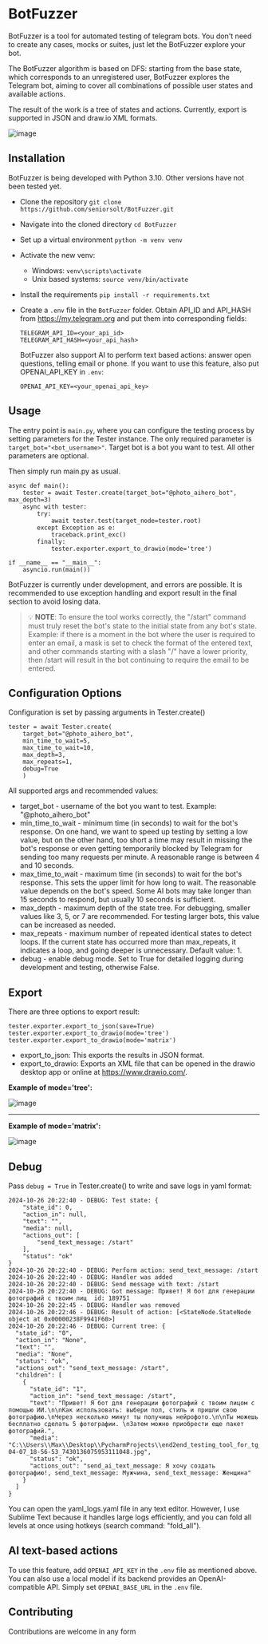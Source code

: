 # BotFuzzer

BotFuzzer is a tool for automated testing of telegram bots. You don't need to create any cases, mocks or suites, 
just let the BotFuzzer explore your bot.

The BotFuzzer algorithm is based on DFS: starting from the base state, which corresponds to an unregistered user, BotFuzzer explores the Telegram bot, aiming to cover all combinations of possible user states and available actions.

The result of the work is a tree of states and actions. Currently, export is supported in JSON and draw.io XML formats.

![image](https://github.com/user-attachments/assets/f6b1b0dc-a692-4ff2-ba5b-79f591b7b722)



## Installation

BotFuzzer is being developed with Python 3.10. Other versions have not been tested yet.

- Clone the repository `git clone https://github.com/seniorsolt/BotFuzzer.git`
- Navigate into the cloned directory `cd BotFuzzer`
- Set up a virtual environment `python -m venv venv`
- Activate the new venv:
    - Windows: `venv\scripts\activate`
    - Unix based systems: `source venv/bin/activate`
- Install the requirements `pip install -r requirements.txt`

- Create a `.env` file in the `BotFuzzer` folder. Obtain API_ID and API_HASH from https://my.telegram.org and put them into corresponding fields:

  ```
  TELEGRAM_API_ID=<your_api_id>
  TELEGRAM_API_HASH=<your_api_hash>
  ```
  
  BotFuzzer also support AI to perform text based actions: answer open questions, telling email or phone.
  If you want to use this feature, also put OPENAI_API_KEY in `.env`:

  ```
  OPENAI_API_KEY=<your_openai_api_key>
  ```
  
## Usage

The entry point is `main.py`, where you can configure the testing process by setting parameters for the Tester instance. The only required parameter is `target_bot="<bot_username>"`. Target bot is a bot you want to test. All other parameters are optional.

Then simply run main.py as usual.

```
async def main():
    tester = await Tester.create(target_bot="@photo_aihero_bot", max_depth=3)
    async with tester:
        try:
            await tester.test(target_node=tester.root)
        except Exception as e:
            traceback.print_exc()
        finally:
            tester.exporter.export_to_drawio(mode='tree')

if __name__ == "__main__":
    asyncio.run(main())
```

 BotFuzzer is currently under development, and errors are possible. 
 It is recommended to use exception handling and export result in the final section to avoid losing data.

> 💡 **NOTE**: To ensure the tool works correctly, the "/start" command must truly reset the bot's state to the initial state from any bot's state. Example: if there is a moment in the bot where the user is required to enter an email, a mask is set to check the format of the entered text, and other commands starting with a slash "/" have a lower priority, then /start will result in the bot continuing to require the email to be entered.

## Configuration Options

Configuration is set by passing arguments in Tester.create()
```
tester = await Tester.create(
    target_bot="@photo_aihero_bot",
    min_time_to_wait=5,
    max_time_to_wait=10,
    max_depth=3,
    max_repeats=1,
    debug=True
    )
```

All supported args and recommended values:
* target_bot - username of the bot you want to test. Example: "@photo_aihero_bot"
* min_time_to_wait - minimum time (in seconds) to wait for the bot's response. On one hand, we want to speed up testing by setting a low value, but on the other hand, too short a time may result in missing the bot's response or even getting temporarily blocked by Telegram for sending too many requests per minute. A reasonable range is between 4 and 10 seconds.
* max_time_to_wait - maximum time (in seconds) to wait for the bot's response. This sets the upper limit for how long to wait. The reasonable value depends on the bot's speed. Some AI bots may take longer than 15 seconds to respond, but usually 10 seconds is sufficient.
* max_depth - maximum depth of the state tree. For debugging, smaller values like 3, 5, or 7 are recommended. For testing larger bots, this value can be increased as needed.
* max_repeats - maximum number of repeated identical states to detect loops. If the current state has occurred more than max_repeats, it indicates a loop, and going deeper is unnecessary. Default value: 1.
* debug - enable debug mode. Set to True for detailed logging during development and testing, otherwise False.

## Export

There are three options to export result:

```
tester.exporter.export_to_json(save=True)
tester.exporter.export_to_drawio(mode='tree')
tester.exporter.export_to_drawio(mode='matrix')
```

* export_to_json: This exports the results in JSON format.
* export_to_drawio: Exports an XML file that can be opened in the drawio desktop app or online at https://www.drawio.com/.

**Example of mode='tree':**

![image](https://github.com/user-attachments/assets/63386c3f-b260-4efb-aa93-f232fc9b5688)

___

**Example of mode='matrix':**

![image](https://github.com/user-attachments/assets/9cc8b039-71f2-4ac1-921e-c3e07ea76ed4)



## Debug

Pass ```debug = True``` in Tester.create() to write and save logs in yaml format:
```
2024-10-26 20:22:40 - DEBUG: Test state: {
    "state_id": 0,
    "action_in": null,
    "text": "",
    "media": null,
    "actions_out": [
        "send_text_message: /start"
    ],
    "status": "ok"
}
2024-10-26 20:22:40 - DEBUG: Perform action: send_text_message: /start
2024-10-26 20:22:40 - DEBUG: Handler was added
2024-10-26 20:22:40 - DEBUG: Send message with text: /start
2024-10-26 20:22:40 - DEBUG: Got message: Привет! Я бот для генерации фотографий с твоим лиц  id: 189751
2024-10-26 20:22:45 - DEBUG: Handler was removed
2024-10-26 20:22:46 - DEBUG: Result of action: [<StateNode.StateNode object at 0x00000238F9941F60>]
2024-10-26 20:22:46 - DEBUG: Current tree: {
  "state_id": "0",
  "action_in": "None",
  "text": "",
  "media": "None",
  "status": "ok",
  "actions_out": "send_text_message: /start",
  "children": [
    {
      "state_id": "1",
      "action_in": "send_text_message: /start",
      "text": "Привет! Я бот для генерации фотографий с твоим лицом с помощью ИИ.\n\nКак использовать: выбери пол, стиль и пришли свою фотографию.\nЧерез несколько минут ты получишь нейрофото.\n\nТы можешь бесплатно сделать 5 фотографии. \nЗатем можно приобрести еще пакет фотографий.",
      "media": "C:\\Users\\Max\\Desktop\\PycharmProjects\\end2end_testing_tool_for_tg_bots\\BotFuzzer\\downloads\\photo_2024-04-07_18-56-53_7430136075953111048.jpg",
      "status": "ok",
      "actions_out": "send_ai_text_message: Я хочу создать фотографию!, send_text_message: Мужчина, send_text_message: Женщина"
    }
  ]
}
```

You can open the yaml_logs.yaml file in any text editor.
However, I use Sublime Text because it handles large logs efficiently, and you can fold all levels at once using hotkeys (search command: "fold_all").

## AI text-based actions

To use this feature, add `OPENAI_API_KEY` in the `.env` file as mentioned above. 
You can also use a local model if its backend provides an OpenAI-compatible API. Simply set `OPENAI_BASE_URL` in the `.env` file.

## Contributing

Contributions are welcome in any form
